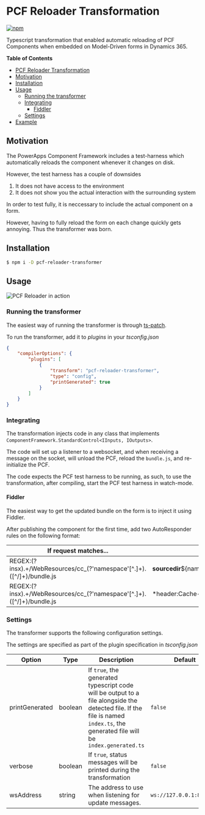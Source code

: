 # PCF Reloader Transformation
[![npm](https://img.shields.io/npm/v/pcf-reloader-transformer)](https://www.npmjs.com/package/pcf-reloader-transformer)

Typescript transformation that enabled automatic reloading of PCF Components when embedded on Model-Driven forms in Dynamics 365.

**Table of Contents**
- [PCF Reloader Transformation](#pcf-reloader-transformation)
 - [Motivation](#motivation)
 - [Installation](#installation)
 - [Usage](#usage)
	- [Running the transformer](#running-the-transformer)
	- [Integrating](#integrating)
		- [Fiddler](#fiddler)
 	- [Settings](#settings)
 - [Example](#example)

## Motivation
The PowerApps Component Framework includes a test-harness which automatically reloads the component whenever it changes on disk.

However, the test harness has a couple of downsides
1. It does not have access to the environment
2. It does not show you the actual interaction with the surrounding system

In order to test fully, it is neccessary to include the actual component on a form.

However, having to fully reload the form on each change quickly gets annoying. Thus the transformer was born.

## Installation
```sh
$ npm i -D pcf-reloader-transformer
```

## Usage
![PCF Reloader in action](./public/demo.gif)

### Running the transformer
The easiest way of running the transformer is through [ts-patch](https://www.npmjs.com/package/ts-patch).

To run the transformer, add it to _plugins_ in your _tsconfig.json_
```json
{
	"compilerOptions": {
		"plugins": [
			{
				"transform": "pcf-reloader-transformer",
				"type": "config",
				"printGenerated": true
			}
		]
	}
}
```

### Integrating
The transformation injects code in any class that implements `ComponentFramework.StandardControl<IInputs, IOutputs>`.

The code will set up a listener to a websocket, and when receiving a message on the socket, will unload the PCF, reload the `bundle.js`, and re-initialize the PCF.

The code expects the PCF test harness to be running, as such, to use the transformation, after compiling, start the PCF test harness in watch-mode.

#### Fiddler
The easiest way to get the updated bundle on the form is to inject it using Fiddler.

After publishing the component for the first time, add two AutoResponder rules on the following format:

| If request matches...	| then respond with...
|----------------------	|---------------------
| REGEX:(?insx).+\/WebResources\/cc_(?'namespace'[^.]+)\.([^/]+)\/bundle.js	| __sourcedir__\${namespace}\out\controls\${namespace}\bundle.js
| REGEX:(?insx).+\/WebResources\/cc_(?'namespace'[^.]+)\.([^/]+)\/bundle.js | *header:Cache-Control: must-revalidate

### Settings
The transformer supports the following configuration settings.

The settings are specified as part of the plugin specification in _tsconfig.json_

| Option			| Type		| Description	| Default
|--------			|------		|-------------	|---------
| printGenerated	| boolean	| If `true`, the generated typescript code will be output to a file alongside the detected file. If the file is named `index.ts`, the generated file will be `index.generated.ts`	| `false`
| verbose			| boolean	| If `true`, status messages will be printed during the transformation	| `false`
| wsAddress			| string	| The address to use when listening for update messages.				| `ws://127.0.0.1:8181/ws`

